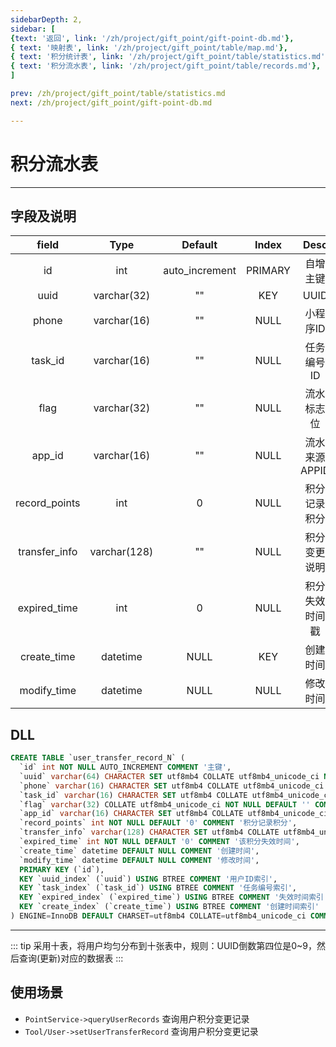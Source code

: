 ```yaml
---
sidebarDepth: 2,
sidebar: [
{text: '返回', link: '/zh/project/gift_point/gift-point-db.md'},
{ text: '映射表', link: '/zh/project/gift_point/table/map.md'},
{ text: '积分统计表', link: '/zh/project/gift_point/table/statistics.md'},
{ text: '积分流水表', link: '/zh/project/gift_point/table/records.md'},
]

prev: /zh/project/gift_point/table/statistics.md
next: /zh/project/gift_point/gift-point-db.md

---
```


# 积分流水表

---

## 字段及说明

|     field     |     Type     |    Default     |  Index  |      Desc      |
| :-----------: | :----------: | :------------: | :-----: | :------------: |
|      id       |     int      | auto_increment | PRIMARY |    自增主键    |
|     uuid      | varchar(32)  |       ""       |   KEY   |      UUID      |
|     phone     | varchar(16)  |       ""       |  NULL   |    小程序ID    |
|    task_id    | varchar(16)  |       ""       |  NULL   |   任务编号ID   |
|     flag      | varchar(32)  |       ""       |  NULL   |   流水标志位   |
|    app_id     | varchar(16)  |       ""       |  NULL   | 流水来源APPID  |
| record_points |     int      |       0        |  NULL   |  积分记录积分  |
| transfer_info | varchar(128) |       ""       |  NULL   |  积分变更说明  |
| expired_time  |     int      |       0        |  NULL   | 积分失效时间戳 |
|  create_time  |   datetime   |      NULL      |   KEY   |    创建时间    |
|  modify_time  |   datetime   |      NULL      |  NULL   |    修改时间    |


## DLL

```sql
CREATE TABLE `user_transfer_record_N` (
  `id` int NOT NULL AUTO_INCREMENT COMMENT '主键',
  `uuid` varchar(64) CHARACTER SET utf8mb4 COLLATE utf8mb4_unicode_ci NOT NULL DEFAULT '' COMMENT '用户ID',
  `phone` varchar(16) CHARACTER SET utf8mb4 COLLATE utf8mb4_unicode_ci NOT NULL DEFAULT '' COMMENT '用户手机号',
  `task_id` varchar(16) CHARACTER SET utf8mb4 COLLATE utf8mb4_unicode_ci NOT NULL DEFAULT '' COMMENT '任务/活动编号',
  `flag` varchar(32) COLLATE utf8mb4_unicode_ci NOT NULL DEFAULT '' COMMENT '活动/任务类型',
  `app_id` varchar(16) CHARACTER SET utf8mb4 COLLATE utf8mb4_unicode_ci NOT NULL DEFAULT '' COMMENT '积分变化来源App',
  `record_points` int NOT NULL DEFAULT '0' COMMENT '积分记录积分',
  `transfer_info` varchar(128) CHARACTER SET utf8mb4 COLLATE utf8mb4_unicode_ci NOT NULL DEFAULT '' COMMENT '积分变更说明',
  `expired_time` int NOT NULL DEFAULT '0' COMMENT '该积分失效时间',
  `create_time` datetime DEFAULT NULL COMMENT '创建时间',
  `modify_time` datetime DEFAULT NULL COMMENT '修改时间',
  PRIMARY KEY (`id`),
  KEY `uuid_index` (`uuid`) USING BTREE COMMENT '用户ID索引',
  KEY `task_index` (`task_id`) USING BTREE COMMENT '任务编号索引',
  KEY `expired_index` (`expired_time`) USING BTREE COMMENT '失效时间索引',
  KEY `create_index` (`create_time`) USING BTREE COMMENT '创建时间索引'
) ENGINE=InnoDB DEFAULT CHARSET=utf8mb4 COLLATE=utf8mb4_unicode_ci COMMENT='用户积分变更记录表';
```

---

::: tip
采用十表，将用户均匀分布到十张表中，规则：UUID倒数第四位是0~9，然后查询(更新)对应的数据表
:::


## 使用场景

- `PointService->queryUserRecords` 查询用户积分变更记录
- `Tool/User->setUserTransferRecord` 查询用户积分变更记录